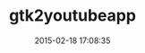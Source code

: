 ---
layout: post
title:  "gtk2youtubeapp"
repo:   "carlosjhr64/gtk2youtubeapp-3"
date:   2015-02-18 17:08:35
gemurl: https://github.com/carlosjhr64/gtk2youtubeapp-3
---